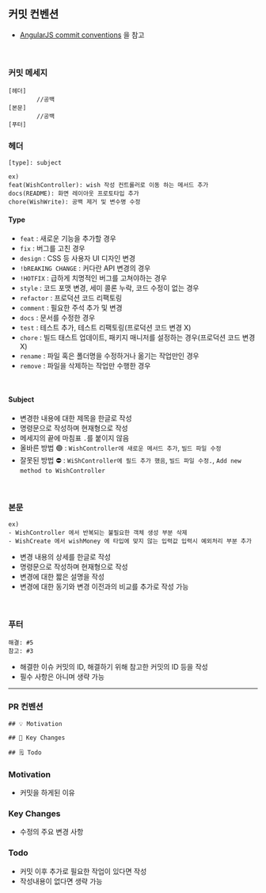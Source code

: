## 커밋 컨벤션
- [AngularJS commit conventions](https://gist.github.com/stephenparish/9941e89d80e2bc58a153) 을 참고

<br>

### 커밋 메세지 
```text
[헤더]
        //공백
[본문]
        //공백
[푸터]
```

### 헤더 
```text
[type]: subject

ex)
feat(WishController): wish 작성 컨트롤러로 이동 하는 메서드 추가 
docs(README): 화면 레이아웃 프로토타입 추가 
chore(WishWrite): 공백 제거 및 변수명 수정
```

#### Type
- `feat` : 새로운 기능을 추가할 경우
- `fix` : 버그를 고친 경우
- `design` : CSS 등 사용자 UI 디자인 변경
- `!bREAKING CHANGE` : 커다란 API 변경의 경우
- `!HOTFIX` : 급하게 치명적인 버그를 고쳐야하는 경우
- `style` : 코드 포맷 변경, 세미 콜론 누락, 코드 수정이 없는 경우
- `refactor` : 프로덕션 코드 리팩토링
- `comment` : 필요한 주석 추가 및 변경
- `docs` : 문서를 수정한 경우
- `test` : 테스트 추가, 테스트 리팩토링(프로덕션 코드 변경 X)
- `chore` : 빌드 태스트 업데이트, 패키지 매니저를 설정하는 경우(프로덕션 코드 변경 X)
- `rename` : 파일 혹은 폴더명을 수정하거나 옮기는 작업만인 경우
- `remove` : 파일을 삭제하는 작업만 수행한 경우

<br>

#### Subject
- 변경한 내용에 대한 제목을 한글로 작성
- 명령문으로 작성하며 현재형으로 작성
- 메세지의 끝에 마침표 `.`를 붙이지 않음
- 올바른 방법 🟢 : `WishController에 새로운 메서드 추가`, `빌드 파일 수정`
- 잘못된 방법 ⛔️ : `WiShController에 필드 추가 했음`, `빌드 파일 수정.`, `Add new method to WishController`

<br>

### 본문
```text
ex)
- WishController 에서 반복되는 불필요한 객체 생성 부분 삭제
- WishCreate 에서 wishMoney 에 타입에 맞지 않는 입력값 입력시 예외처리 부분 추가
```

- 변경 내용의 상세를 한글로 작성
- 명령문으로 작성하며 현재형으로 작성
- 변경에 대한 짧은 설명을 작성
- 변경에 대한 동기와 변경 이전과의 비교를 추가로 작성 가능


<br>

### 푸터
```
해결: #5
참고: #3
```
- 해결한 이슈 커밋의 ID, 해결하기 위해 참고한 커밋의 ID 등을 작성
- 필수 사항은 아니며 생략 가능

<hr>

### PR 컨벤션
```text
## 💡 Motivation

## 🔑 Key Changes

## 🗒️ Todo

```

### Motivation
- 커밋을 하게된 이유                                        

### Key Changes
- 수정의 주요 변경 사항

### Todo
- 커밋 이후 추가로 필요한 작업이 있다면 작성
- 작성내용이 없다면 생략 가능


<br>